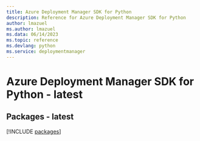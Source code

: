 ```yaml
---
title: Azure Deployment Manager SDK for Python
description: Reference for Azure Deployment Manager SDK for Python
author: lmazuel
ms.author: lmazuel
ms.data: 06/14/2023
ms.topic: reference
ms.devlang: python
ms.service: deploymentmanager
---
```

# Azure Deployment Manager SDK for Python - latest
## Packages - latest
[!INCLUDE [packages](deployment-manager-index.md)]